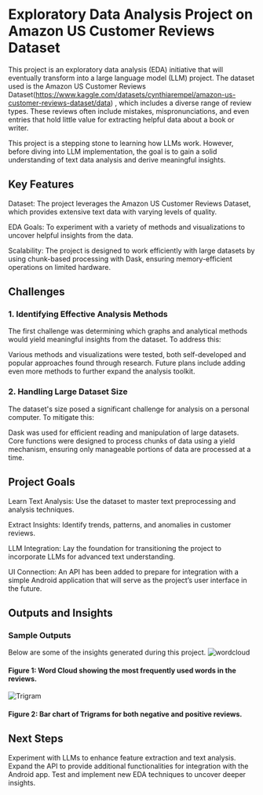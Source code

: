 # Exploratory Data Analysis Project on Amazon US Customer Reviews Dataset
This project is an exploratory data analysis (EDA) initiative that will eventually transform into a large language model (LLM) project. The dataset used is the Amazon US Customer Reviews Dataset(https://www.kaggle.com/datasets/cynthiarempel/amazon-us-customer-reviews-dataset/data) , which includes a diverse range of review types. These reviews often include mistakes, mispronunciations, and even entries that hold little value for extracting helpful data about a book or writer.

This project is a stepping stone to learning how LLMs work. However, before diving into LLM implementation, the goal is to gain a solid understanding of text data analysis and derive meaningful insights.

## Key Features
Dataset: The project leverages the Amazon US Customer Reviews Dataset, which provides extensive text data with varying levels of quality.

EDA Goals: To experiment with a variety of methods and visualizations to uncover helpful insights from the data.

Scalability: The project is designed to work efficiently with large datasets by using chunk-based processing with Dask, ensuring memory-efficient operations on limited hardware.
## Challenges
### 1. Identifying Effective Analysis Methods
The first challenge was determining which graphs and analytical methods would yield meaningful insights from the dataset. To address this:

Various methods and visualizations were tested, both self-developed and popular approaches found through research.
Future plans include adding even more methods to further expand the analysis toolkit.
### 2. Handling Large Dataset Size
The dataset's size posed a significant challenge for analysis on a personal computer. To mitigate this:

Dask was used for efficient reading and manipulation of large datasets.
Core functions were designed to process chunks of data using a yield mechanism, ensuring only manageable portions of data are processed at a time.
## Project Goals
Learn Text Analysis: Use the dataset to master text preprocessing and analysis techniques.

Extract Insights: Identify trends, patterns, and anomalies in customer reviews.

LLM Integration: Lay the foundation for transitioning the project to incorporate LLMs for advanced text understanding.

UI Connection: An API has been added to prepare for integration with a simple Android application that will serve as the project’s user interface in the future.
## Outputs and Insights
### Sample Outputs
Below are some of the insights generated during this project.
![wordcloud](https://github.com/user-attachments/assets/dabaf6f9-201e-4ea9-9b8d-d2d17449e5f5)
#### Figure 1: Word Cloud showing the most frequently used words in the reviews.

![Trigram](https://github.com/user-attachments/assets/954d0f3e-a130-4ffa-bda3-1a0f036ededf)
#### Figure 2: Bar chart of Trigrams for both negative and positive reviews.

## Next Steps
Experiment with LLMs to enhance feature extraction and text analysis.
Expand the API to provide additional functionalities for integration with the Android app.
Test and implement new EDA techniques to uncover deeper insights.
